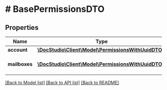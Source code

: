 # # BasePermissionsDTO

## Properties

Name | Type | Description | Notes
------------ | ------------- | ------------- | -------------
**account** | [**\DocStudio\Client\Model\PermissionsWithUuidDTO**](PermissionsWithUuidDTO.md) |  |
**mailboxes** | [**\DocStudio\Client\Model\PermissionsWithUuidDTO[]**](PermissionsWithUuidDTO.md) | Mailboxes roles and permissions | [optional]

[[Back to Model list]](../../README.md#models) [[Back to API list]](../../README.md#endpoints) [[Back to README]](../../README.md)
